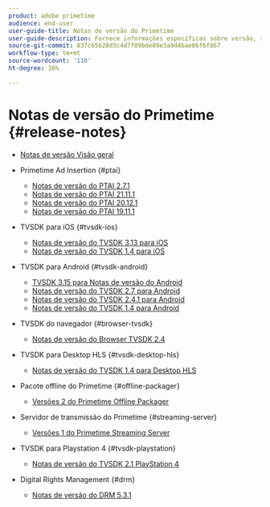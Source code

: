```yaml
---
product: adobe primetime
audience: end-user
user-guide-title: Notas de versão do Primetime
user-guide-description: Fornece informações específicas sobre versão, requisitos de sistema, limitações, problemas corrigidos e problemas conhecidos.
source-git-commit: 037c65b28d3c4d7f09bde89e3a9d4bae86f6f867
workflow-type: tm+mt
source-wordcount: '116'
ht-degree: 16%

---
```



# Notas de versão do Primetime {#release-notes}

+ [Notas de versão Visão geral](home.md)
+ Primetime Ad Insertion {#ptai}

   + [Notas de versão do PTAI 2.7.1](ptai-22x-release-notes.md)
   + [Notas de versão do PTAI 21.11.1](ptai-21x-release-notes.md)
   + [Notas de versão do PTAI 20.12.1](ptai-20x-release-notes.md)
   + [Notas de versão do PTAI 19.11.1](ptai-19x-release-notes.md)
+ TVSDK para iOS {#tvsdk-ios}
   + [Notas de versão do TVSDK 3.13 para iOS](tvsdk-3x-ios.md)
   + [Notas de versão do TVSDK 1.4 para iOS](tvsdk-1-4-ios.md)
+ TVSDK para Android {#tvsdk-android}
   + [TVSDK 3.15 para Notas de versão do Android](tvsdk-3x-android.md)
   + [Notas de versão do TVSDK 2.7 para Android](tvsdk-27-android.md)
   + [Notas de versão do TVSDK 2.4.1 para Android](tvsdk-24-android.md)
   + [Notas de versão do TVSDK 1.4 para Android](tvsdk-1-4-android.md)
+ TVSDK do navegador {#browser-tvsdk}
   + [Notas de versão do Browser TVSDK 2.4](tvsdk-24-browser.md)
+ TVSDK para Desktop HLS {#tvsdk-desktop-hls}
   + [Notas de versão do TVSDK 1.4 para Desktop HLS](tvsdk-1-4-desktop-hls.md)
+ Pacote offline do Primetime {#offline-packager}
   + [Versões 2 do Primetime Offline Packager](offline-packager-2x-release-note.md)
+ Servidor de transmissão do Primetime {#streaming-server}
   + [Versões 1 do Primetime Streaming Server](primetime-streaming-server-1x.md)
+ TVSDK para Playstation 4 {#tvsdk-playstation}
   + [Notas de versão do TVSDK 2.1 PlayStation 4](tvsdk-21-ps4.md)
+ Digital Rights Management {#drm}
   + [Notas de versão do DRM 5.3.1](drm-531-release-notes.md)
